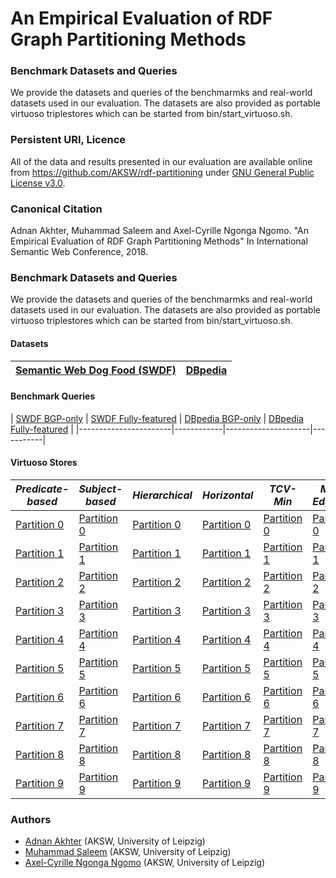# An Empirical Evaluation of RDF Graph Partitioning Methods

### Benchmark Datasets and Queries
We provide the datasets and queries of the benchmarmks and real-world datasets used in our evaluation. The datasets are also provided as portable virtuoso triplestores which can be started from bin/start_virtuoso.sh.

### Persistent URI, Licence 
All of the data and results presented in our evaluation are available online from
https://github.com/AKSW/rdf-partitioning under [GNU General Public License v3.0](https://github.com/AKSW/rdf-partitioning/blob/master/LICENSE).

### Canonical Citation
Adnan Akhter, Muhammad Saleem and Axel-Cyrille Ngonga Ngomo. "An Empirical Evaluation of RDF Graph Partitioning Methods" In International Semantic Web Conference, 2018.

### Benchmark Datasets and Queries
We provide the datasets and queries of the benchmarmks and real-world datasets used in our evaluation. The datasets are also provided as portable virtuoso triplestores which can be started from bin/start_virtuoso.sh.


#### Datasets 
| [Semantic Web Dog Food (SWDF)](https://www.google.com) | [DBpedia](https://www.youtube.com) |
|----------------------------|-----------|

#### Benchmark Queries 
| [SWDF BGP-only](https://www.google.com) | [SWDF Fully-featured](https://www.google.com) |
 [DBpedia BGP-only](https://www.google.com) | [DBpedia Fully-featured](https://www.google.com) |
|-----------------------|------------|---------------------|-----------|

#### Virtuoso Stores 

| *Predicate-based* | *Subject-based* | *Hierarchical* | *Horizontal* | *TCV-Min* | *Min-Edgecut* | *Recursive-bisection* |
| ----------- | ----------- | ----------- | ----------- | ----------- | ----------- | ----------- |
| [Partition 0](https://www.google.com) | [Partition 0](https://www.google.com) | [Partition 0](https://www.google.com) | [Partition 0](https://www.google.com) | [Partition 0](https://www.google.com) | [Partition 0](https://www.google.com) | [Partition 0](https://www.google.com) |
| [Partition 1](https://www.google.com) | [Partition 1](https://www.google.com) | [Partition 1](https://www.google.com) | [Partition 1](https://www.google.com) | [Partition 1](https://www.google.com) | [Partition 1](https://www.google.com) | [Partition 1](https://www.google.com) |
| [Partition 2](https://www.google.com) | [Partition 2](https://www.google.com) | [Partition 2](https://www.google.com) | [Partition 2](https://www.google.com) | [Partition 2](https://www.google.com) | [Partition 2](https://www.google.com) | [Partition 2](https://www.google.com) |
| [Partition 3](https://www.google.com) | [Partition 3](https://www.google.com) | [Partition 3](https://www.google.com) | [Partition 3](https://www.google.com) | [Partition 3](https://www.google.com) | [Partition 3](https://www.google.com) | [Partition 3](https://www.google.com) |
| [Partition 4](https://www.google.com) | [Partition 4](https://www.google.com) | [Partition 4](https://www.google.com) | [Partition 4](https://www.google.com) | [Partition 4](https://www.google.com) | [Partition 4](https://www.google.com) | [Partition 4](https://www.google.com) |
| [Partition 5](https://www.google.com) | [Partition 5](https://www.google.com) | [Partition 5](https://www.google.com) | [Partition 5](https://www.google.com) | [Partition 5](https://www.google.com) | [Partition 5](https://www.google.com) | [Partition 5](https://www.google.com) |
| [Partition 6](https://www.google.com) | [Partition 6](https://www.google.com) | [Partition 6](https://www.google.com) | [Partition 6](https://www.google.com) | [Partition 6](https://www.google.com) | [Partition 6](https://www.google.com) | [Partition 6](https://www.google.com) |
| [Partition 7](https://www.google.com) | [Partition 7](https://www.google.com) | [Partition 7](https://www.google.com) | [Partition 7](https://www.google.com) | [Partition 7](https://www.google.com) | [Partition 7](https://www.google.com) | [Partition 7](https://www.google.com) |
| [Partition 8](https://www.google.com) | [Partition 8](https://www.google.com) | [Partition 8](https://www.google.com) | [Partition 8](https://www.google.com) | [Partition 8](https://www.google.com) | [Partition 8](https://www.google.com) | [Partition 8](https://www.google.com) |
| [Partition 9](https://www.google.com) | [Partition 9](https://www.google.com) | [Partition 9](https://www.google.com) | [Partition 9](https://www.google.com) | [Partition 9](https://www.google.com) | [Partition 9](https://www.google.com) | [Partition 9](https://www.google.com) |


### Authors 
* [Adnan Akhter](http://dice.cs.uni-paderborn.de/team/profiles/akhter/) (AKSW, University of Leipzig)
* [Muhammad Saleem](https://sites.google.com/site/saleemsweb/) (AKSW, University of Leipzig)
* [Axel-Cyrille Ngonga Ngomo](http://aksw.org/AxelNgonga.html) (AKSW, University of Leipzig)

